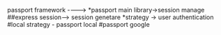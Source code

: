 passport framework ----> 
             *passport main library->session manage
                     ##express session--> session genetare
             *strategy -> user authentication
                    #local strategy - passport local
                    #passport google